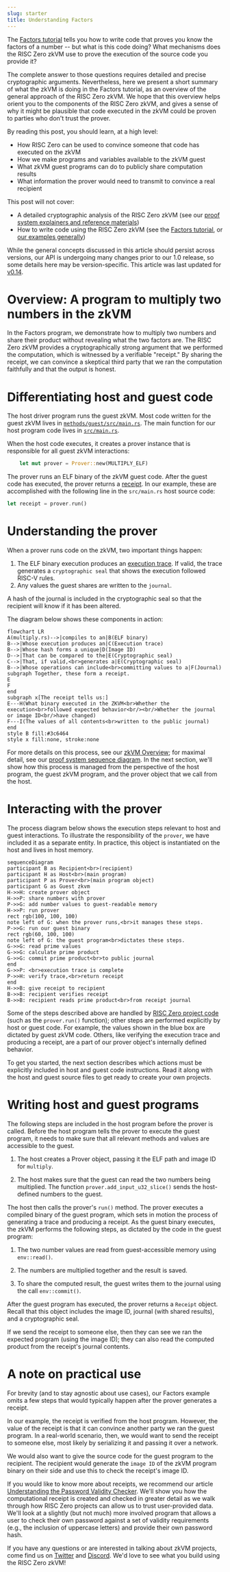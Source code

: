 ```yaml
---
slug: starter
title: Understanding Factors
---
```


The [Factors tutorial](https://github.com/risc0/risc0/tree/v0.16.0/examples/factors#tutorial) tells you how to write code that proves you know the factors of a number -- but what is this code doing? What mechanisms does the RISC Zero zkVM use to prove the execution of the source code you provide it?

The complete answer to those questions requires detailed and precise cryptographic arguments. Nevertheless, here we present a short summary of what the zkVM is doing in the Factors tutorial, as an overview of the general approach of the RISC Zero zkVM. We hope that this overview helps orient you to the components of the RISC Zero zkVM, and gives a sense of why it might be plausible that code executed in the zkVM could be proven to parties who don't trust the prover.

By reading this post, you should learn, at a high level:
* How RISC Zero can be used to convince someone that code has executed on the zkVM
* How we make programs and variables available to the zkVM guest
* What zkVM guest programs can do to publicly share computation results
* What information the prover would need to transmit to convince a real recipient

This post will not cover:
* A detailed cryptographic analysis of the RISC Zero zkVM (see our [proof system explainers and reference materials](../explainers))
* How to write code using the RISC Zero zkVM (see the [Factors tutorial](https://github.com/risc0/risc0/tree/v0.16.0/examples/factors#tutorial), or [our examples generally](https://github.com/risc0/risc0/tree/v0.16.0/examples))

While the general concepts discussed in this article should persist across versions, our API is undergoing many changes prior to our 1.0 release, so some details here may be version-specific. This article was last updated for [v0.14](https://github.com/risc0/risc0/releases/tag/v0.14.0).

# Overview: A program to multiply two numbers in the zkVM

In the Factors program, we demonstrate how to multiply two numbers and share their product without revealing what the two factors are. The RISC Zero zkVM provides a cryptographically strong argument that we performed the computation, which is witnessed by a verifiable "receipt." By sharing the receipt, we can convince a skeptical third party that we ran the computation faithfully and that the output is honest.

# Differentiating host and guest code

The host driver program runs the guest zkVM. Most code written for the guest zkVM lives in [`methods/guest/src/main.rs`](https://github.com/risc0/risc0/blob/v0.14.0/examples/factors/methods/guest/src/main.rs). The main function for our host program code lives in [`src/main.rs`](https://github.com/risc0/risc0/blob/v0.14.0/examples/factors/src/main.rs).

When the host code executes, it creates a prover instance that is responsible for all guest zkVM interactions:

```rust
    let mut prover = Prover::new(MULTIPLY_ELF)
```

 The prover runs an ELF binary of the zkVM guest code. After the guest code has executed, the prover returns a [receipt](https://docs.rs/risc0-zkvm/0.16/risc0_zkvm/receipt/). In our example, these are accomplished with the following line in the `src/main.rs` host source code:

```rust
let receipt = prover.run()
```

# Understanding the prover

When a prover runs code on the zkVM, two important things happen:
1. The ELF binary execution produces an [execution trace](https://www.risczero.com/proof-system/what_is_a_trace). If valid, the trace generates a `cryptographic seal` that shows the execution followed RISC-V rules.
2. Any values the guest shares are written to the `journal`.

A hash of the journal is included in the cryptographic seal so that the recipient will know if it has been altered.

The diagram below shows these components in action:

```mermaid
flowchart LR
A(multiply.rs)-->|compiles to an|B(ELF binary)
B-->|Whose execution produces an|C(Execution trace)
B-->|Whose hash forms a unique|D(Image ID)
D-->|That can be compared to the|E(Cryptographic seal)
C-->|That, if valid,<br>generates a|E(Cryptographic seal)
B-->|Whose operations can include<br>committing values to a|F(Journal)
subgraph Together, these form a receipt.
E
F
end
subgraph x[The receipt tells us:]
E---H(What binary executed in the ZKVM<br>Whether the execution<br>followed expected behavior<br/><br/>Whether the journal or image ID<br/>have changed)
F---I(The values of all contents<br>written to the public journal)
end
style B fill:#3c6464
style x fill:none, stroke:none
```

For more details on this process, see our [zkVM Overview](https://www.risczero.com/zkvm/); for maximal detail, see our [proof system sequence diagram](https://www.risczero.com/proof-system/). In the next section, we'll show how this process is managed from the perspective of the host program, the guest zkVM program, and the prover object that we call from the host.

# Interacting with the prover

The process diagram below shows the execution steps relevant to host and guest interactions. To illustrate the responsibility of the `prover`, we have included it as a separate entity. In practice, this object is instantiated on the host and lives in host memory.

```mermaid
sequenceDiagram
participant B as Recipient<br>(recipient)
participant H as Host<br>(main program)
participant P as Prover<br>(main program object)
participant G as Guest zkvm
H->>H: create prover object
H->>P: share numbers with prover
P->>G: add number values to guest-readable memory
H->>P: run prover
rect rgb(100, 100, 100)
note left of G: when the prover runs,<br>it manages these steps.
P->>G: run our guest binary
rect rgb(60, 100, 100)
note left of G: the guest program<br>dictates these steps.
G->>G: read prime values
G->>G: calculate prime product
G->>G: commit prime product<br>to public journal
end
G->>P: <br>execution trace is complete
P->>H: verify trace,<br>return receipt
end
H->>B: give receipt to recipient
B->>B: recipient verifies receipt
B->>B: recipient reads prime product<br>from receipt journal
```

Some of the steps described above are handled by [RISC Zero project code](https://github.com/risc0/risc0) (such as the `prover.run()` function); other steps are performed explicitly by host or guest code. For example, the values shown in the blue box are dictated by guest zkVM code. Others, like verifying the execution trace and producing a receipt, are a part of our prover object's internally defined behavior.

To get you started, the next section describes which actions must be explicitly included in host and guest code instructions. Read it along with the host and guest source files to get ready to create your own projects.

# Writing host and guest programs

The following steps are included in the host program before the prover is called. Before the host program tells the prover to execute the guest program, it needs to make sure that all relevant methods and values are accessible to the guest.

1. The host creates a Prover object, passing it the ELF path and image ID for `multiply`.

2. The host makes sure that the guest can read the two numbers being multiplied. The function `prover.add_input_u32_slice()` sends the host-defined numbers to the guest.

The host then calls the prover's `run()` method. The prover executes a compiled binary of the guest program, which sets in motion the process of generating a trace and producing a receipt. As the guest binary executes, the zkVM performs the following steps, as dictated by the code in the guest program:

1. The two number values are read from guest-accessible memory using `env::read()`.

2. The numbers are multiplied together and the result is saved.

3. To share the computed result, the guest writes them to the journal using the call `env::commit()`.

After the guest program has executed, the prover returns a `Receipt` object. Recall that this object includes the image ID, journal (with shared results), and a cryptographic seal.

If we send the receipt to someone else, then they can see we ran the expected program (using the image ID); they can also read the computed product from the receipt's journal contents.

# A note on practical use

For brevity (and to stay agnostic about use cases), our Factors example omits a few steps that would typically happen after the prover generates a receipt.

In our example, the receipt is verified from the host program. However, the value of the receipt is that it can convince another party we ran the guest program. In a real-world scenario, then, we would want to send the receipt to someone else, most likely by serializing it and passing it over a network.

We would also want to give the source code for the guest program to the recipient. The recipient would generate the `image ID` of the zkVM program binary on their side and use this to check the receipt's image ID.

If you would like to know more about receipts, we recommend our article [Understanding the Password Validity Checker](password_checker.md). We'll show you how the computational receipt is created and checked in greater detail as we walk through how RISC Zero projects can allow us to trust user-provided data. We'll look at a slightly (but not much) more involved program that allows a user to check their own password against a set of validity requirements (e.g., the inclusion of uppercase letters) and provide their own password hash.

If you have any questions or are interested in talking about zkVM projects, come find us on [Twitter](https://twitter.com/risczero) and [Discord](https://discord.com/invite/risczero). We'd love to see what you build using the RISC Zero zkVM!
